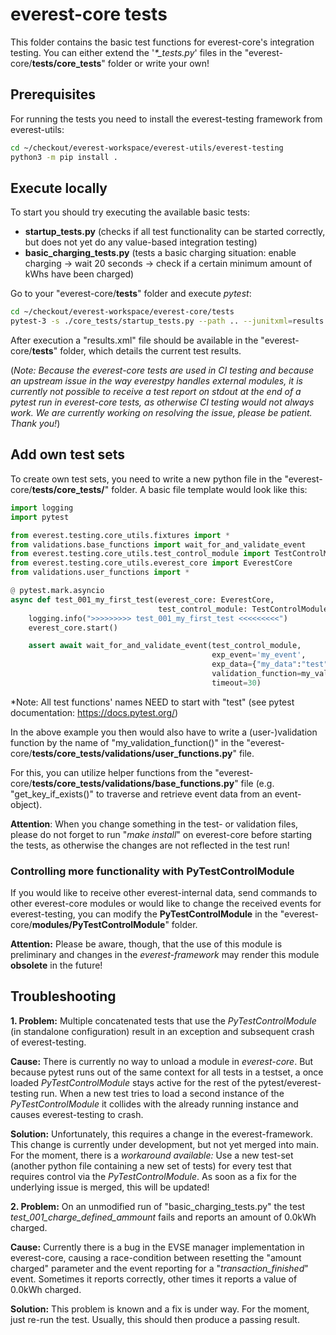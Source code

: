 # everest-core tests

This folder contains the basic test functions for everest-core's integration testing. You can either extend the '*\*_tests.py*' files in the "everest-core/**tests/core_tests**" folder or write your own!

## Prerequisites

For running the tests you need to install the everest-testing framework from everest-utils:

```bash
cd ~/checkout/everest-workspace/everest-utils/everest-testing
python3 -m pip install .
```

## Execute locally

To start you should try executing the available basic tests:

-   **startup_tests.py** (checks if all test functionality can be started correctly, but does not yet do any value-based integration testing)
-   **basic_charging_tests.py** (tests a basic charging situation: enable charging -> wait 20 seconds -> check if a certain minimum amount of kWhs have been charged)

Go to your "everest-core/**tests**" folder and execute *pytest*:

```bash
cd ~/checkout/everest-workspace/everest-core/tests
pytest-3 -s ./core_tests/startup_tests.py --path .. --junitxml=results.xml
```

After execution a "results.xml" file should be available in the "everest-core/**tests**" folder, which details the current test results.

(*Note: Because the everest-core tests are used in CI testing and because an upstream issue in the way everestpy handles external modules, it is currently not possible to receive a test report on stdout at the end of a pytest run in everest-core tests, as otherwise CI testing would not always work. We are currently working on resolving the issue, please be patient. Thank you!*)

## Add own test sets

To create own test sets, you need to write a new python file in the "everest-core/**tests/core_tests/**" folder. A basic file template would look like this:

```python
import logging
import pytest

from everest.testing.core_utils.fixtures import *
from validations.base_functions import wait_for_and_validate_event
from everest.testing.core_utils.test_control_module import TestControlModule
from everest.testing.core_utils.everest_core import EverestCore
from validations.user_functions import *

@ pytest.mark.asyncio
async def test_001_my_first_test(everest_core: EverestCore, 
                                 test_control_module: TestControlModule):
    logging.info(">>>>>>>>> test_001_my_first_test <<<<<<<<<")
    everest_core.start()

    assert await wait_for_and_validate_event(test_control_module, 
                                             exp_event='my_event', 
                                             exp_data={"my_data":"test"},
                                             validation_function=my_validation_function,
                                             timeout=30) 
```

\*Note: All test functions' names NEED to start with "test" (see pytest documentation: https://docs.pytest.org/)

In the above example you then would also have to write a (user-)validation function by the name of "my_validation_function()" in the "everest-core/**tests/core_tests/validations/user_functions.py**" file.

For this, you can utilize helper functions from the "everest-core/**tests/core_tests/validations/base_functions.py**" file (e.g. "get_key_if_exists()" to traverse and retrieve event data from an event-object).

**Attention**: When you change something in the test- or validation files, please do not forget to run "*make install*" on everest-core before starting the tests, as otherwise the changes are not reflected in the test run!

### Controlling more functionality with PyTestControlModule

If you would like to receive other everest-internal data, send commands to other everest-core modules or would like to change the received events for everest-testing, you can modify the **PyTestControlModule** in the "everest-core/**modules/PyTestControlModule**" folder.

**Attention:** Please be aware, though, that the use of this module is preliminary and changes in the *everest-framework* may render this module **obsolete** in the future!

## Troubleshooting

**1. Problem:** Multiple concatenated tests that use the *PyTestControlModule* (in standalone configuration) result in an exception and subsequent crash of everest-testing.

**Cause:** There is currently no way to unload a module in *everest-core*. But because pytest runs out of the same context for all tests in a testset, a once loaded *PyTestControlModule* stays active for the rest of the pytest/everest-testing run. When a new test tries to load a second instance of the *PyTestControlModule* it collides with the already running instance and causes everest-testing to crash.

**Solution:** Unfortunately, this requires a change in the everest-framework. This change is currently under development, but not yet merged into main. 
For the moment, there is a *workaround available:* Use a new test-set (another python file containing a new set of tests) for every test that requires control via the *PyTestControlModule*. As soon as a fix for the underlying issue is merged, this will be updated!

**2. Problem:** On an unmodified run of "basic_charging_tests.py" the test *test_001_charge_defined_ammount* fails and reports an amount of 0.0kWh charged.

**Cause:** Currently there is a bug in the EVSE manager implementation in everest-core, causing a race-condition between resetting the "amount charged" parameter and the event reporting for a "*transaction_finished*" event. Sometimes it reports correctly, other times it reports a value of 0.0kWh charged.

**Solution:** This problem is known and a fix is under way. For the moment, just re-run the test. Usually, this should then produce a passing result.